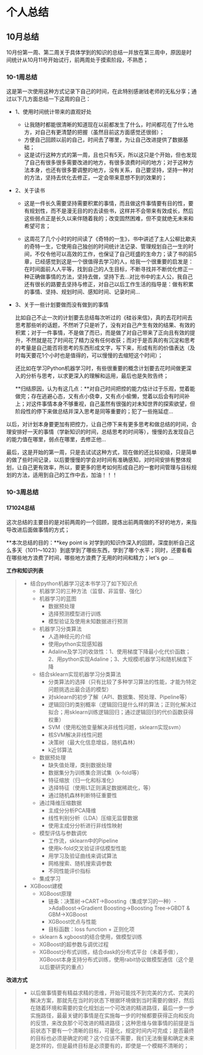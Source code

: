 # 个人总结

## 10月总结

10月份第一周、第二周关于具体学到的知识的总结一并放在第三周中，原因是时间统计从10月11号开始试行，前两周处于摸索阶段，不熟悉；

### 10-1周总结

这是第一次使用这种方式记录下自己的时间，在此特别感谢钱老师的无私分享；通过以下几方面总结一下这周的自己：

* 1、使用时间统计带来的直观好处

  * 让我随时都能很清晰的知道现在以前都发生了什么，时间都花在了什么地方，对自己有更清楚的把握（虽然目前这方面感觉还很弱）；
  * 方便自己回顾以前的自己，时间去了哪里，为让自己改进提供了数据基础；
  * 这是试行这种方式的第一周，且也只有5天，所以这只是个开始，但也发现了自己有很多很多需要改进的地方，有很多浪费时间的地方；对于这种方法本身，也还有很多要调整的地方，没有关系，自己要坚持，坚持一种对的方法，坚持去优化去修正，一定会带来意想不到的效果的；

* 2、关于读书

  * 这是一件长久需要坚持需要积累的事情，而且做这件事情要有目的性，要有规划性，而不是漫无目的的去读些书，这样并不会带来有效成长，然后这些弱点正是长久以来伴随着我的；改变固然困难，但不变就绝无未来和希望可言；

  * 这周花了几个小时的时间读了《奇特的一生》，书中讲述了主人公柳比歇夫的奇特一生，它使用自己独创的时间统计法记录、管理规划自己一生的时间，不仅令他可以高效的工作，也保证了自己旺盛的生命力；读了书的前5章，已经感觉到这是一个很值得去学习的人，给我一个很重要的启发是：在时间面前人人平等，找到自己的人生目标，不断寻找并不断优化修正一种正确做事情的方法，坚持去做，坚持下去...对比书中的主人公，我自己还有很长的路要去坚持与修正，对自己以后工作生活的指导是：做有积累的事情、坚持、规划时间、感知时间、记录时间...

* 3、关于一些计划要做而没有做到的事情

  比如自己不止一次的计划要去总结每次听过的《硅谷来信》，真的去花时间去思考那些听的话题，不然听了只是听了，没有对自己产生有效的结果、有效的积累；对于一件事情，不是做了而已，而是做了对自己带来了正向且有效的提升，不然就是花了时间花了精力没有任何收获；而对于是否真的有沉淀和思考的考量是自己能否将思考的东西形成文字，写下来，形成有形的价值表达（及时每天要花1个小时也是值得的，可以慢慢的去缩短这个时间）；

  还比如在学习Python机器学习时，有些很重要的概念计划要去花时间做更深入的分析与思考，以求更深入的理解和运用，最后也是失败告终；

  **归结原因，认为有这几点：**对自己时间把控的能力估计过于乐观，觉着能做完；存在逃避心态，又有点小侥幸，又有点小偷懒，觉着以后会有时间补上；对这件事情本身不够重视，自己虽然有很强的对未知世界的探索欲望，但阶段性的停下来做总结并深入思考是同等重要的；犯了一些拖延症…

以后，对计划本身要更加有把控力，让自己停下来有更多思考和做总结的时间，合理安排好一天的事情（学新知识的时间，总结思考的时间等），慢慢的去发现自己的能力值在哪里，弱点在哪里，去修正他...

最后，这是开始的第一周，只是去试试这种方式，现在做的还比较初级，只是简单的做了些时间记录，以后要慢慢的学会对时间有准确感知，对时间安排有整体规划，让自己更有效率，所以，要更多的思考如何形成自己的一套时间管理与目标规划的方法，适用到自己的工作中去，加油！！！

### 10-3周总结

#### 171024总结

这次总结的主要目的是对前两周的一个回顾，提炼出前两周做的不好的地方，来指导改进后面做事情的方式；

**本次总结的目的：**key point is 对学到的知识作深入的回顾，深度剖析自己这么多天（1011～1023）到底学到了哪些东西，学到了哪个水平；同时，还要看看在哪些地方浪费了时间，哪些地方浪费了无用的时间和精力；let's go ...

**工作和知识列表**

> * 结合python机器学习这本书学习了如下知识点
>   * 机器学习的三种方法（监督、非监督、强化）
>   * 机器学习的蓝图
>     * 数据预处理
>     * 选择预测模型进行训练
>     * 模型验证及使用未知数据进行预测
>   * 机器学习分类算法
>     * 人造神经元的介绍
>     * 使用python实现感知器
>     * Adaline及学习的收敛性：1、使用梯度下降最小化代价函数；2、用python实现Adaline；3、大规模i机器学习和随机梯度下降
>   * 结合sklearn实现机器学习分类算法
>     * 分类算法的选择（只有比较了多种学习算法的性能，才能为特定问题挑选出最合适的模型）
>     * 对sklearn的初步了解（API、数据集、预处理、Pipeline等）
>     * 逻辑回归的类别概率（逻辑回归是什么样的算法；正则化解决过拟合；用sklearn训练逻辑回归；通过逻辑回归的代价函数获得权重）
>     * SVM（使用松弛变量解决非线性问题，sklearn实现svm）
>     * 核SVM解决非线性问题
>     * 决策树（最大化信息增益，随机森林）
>     * k近邻算法
>   * 数据预处理
>     * 缺失值处理，类别数据处理
>     * 数据集分为训练集合测试集（k-fold等）
>     * 特征缩放（归一化和标准化）
>     * 选择特征（使用L1正则满足数据稀疏化，等）
>     * 通过随机森林判断特征重要性
>   * 通过降维压缩数据
>     * 主成分分析PCA降维
>     * 线性判别分析（LDA）压缩无监督数据
>     * 使用主成分分析进行非线性映射
>   * 模型评估与参数调优
>     * 工作流，sklearn中的Pipeline
>     * 使用k-fold交叉验证评估模型性能
>     * 用学习及验证曲线来调试算法
>     * 网格搜索、随机搜索调参数
>     * 不同性能评价指标
>   * 集成学习
> * XGBoost建模
>   * XGBoost原理
>     * 链条：决策树->CART->Boosting（集成学习的一种）->AdaBoost->Gradient Boosting->Boosting Tree->GBDT & GBM->XGBoost
>     * XGBoost优点与性能
>     * 目标函数：loss function + 正则化项
>   * sklearn & xgboost的结合使用，做模型训练
>   * XGBoost的超参数与调优过程
>   * XGBoost分布式训练，结合dask的分布式平台（未着手做），XGBoost本身支持分布式训练，使用rabit协议做模型通信（这个是以后要研究的重点）

**改进方式**

> * 以后做事情要有精益求精的思维，开始可能找不到完美的方式、完美的解决方案，那就先在当时的状态下根据环境做到当时需要的做好，然后在随着环境和需要的变化规划出一个可改进的精进路径，最后一步一步实施路径，最最关键的事情是在实施每一步的时候都要获得正向和反向的反馈，来改良那个可改进的精进路径；这种思维与做事情的前提是当前状态下要有一个清晰的目标，可量化，规定时间内可完成；是否最终的目标也必须是确定的呢？这个应该不需要，我们无法衡量和确定未来是怎样的，但是最终目标是必须要有的，即使是一个模糊不清晰的；



